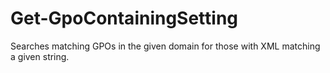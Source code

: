 # Get-GpoContainingSetting
Searches matching GPOs in the given domain for those with XML matching a given string.
